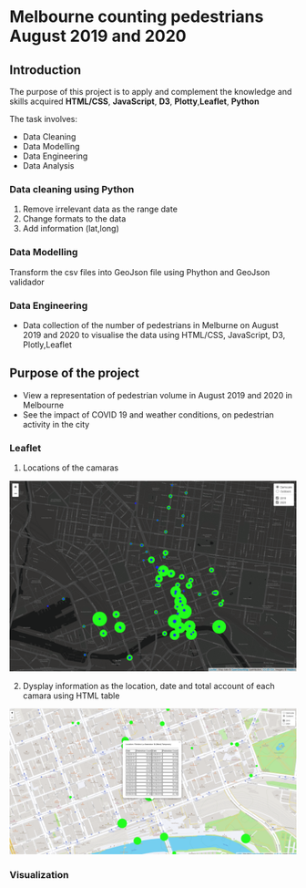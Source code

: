 # Melbourne counting pedestrians August 2019 and 2020

## Introduction

The purpose of this project is to apply and complement the knowledge and skills acquired **HTML/CSS**, **JavaScript**, **D3**, **Plotty**,**Leaflet**, **Python**

The task involves:

- Data Cleaning
- Data Modelling
- Data Engineering
- Data Analysis

### Data cleaning using Python

1. Remove irrelevant data as the range date
2. Change formats to the data
3. Add information (lat,long)

### Data Modelling

Transform the csv files into GeoJson file using Phython and GeoJson validador

### Data Engineering

- Data collection of the number of pedestrians in Melburne on August 2019 and 2020 to visualise the data using HTML/CSS, JavaScript, D3, Plotly,Leaflet

## Purpose of the project

- View a representation of pedestrian volume in August 2019 and 2020 in Melbourne
- See the impact of COVID 19 and weather conditions, on pedestrian activity in the city

### Leaflet

1. Locations of the camaras

![](https://github.com/malejandrasalgado/project-2/blob/main/Imag/location.png)

2. Dysplay information as the location, date and total account of each camara using HTML table

![](https://github.com/malejandrasalgado/project-2/blob/main/Imag/display%20inf.png)

### Visualization
